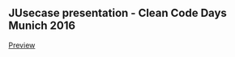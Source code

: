 ## JUsecase presentation - Clean Code Days Munich 2016
[Preview](http://htmlpreview.github.io/?https://github.com/casid/presentations/blob/2016-ccd-munich/index.html)
